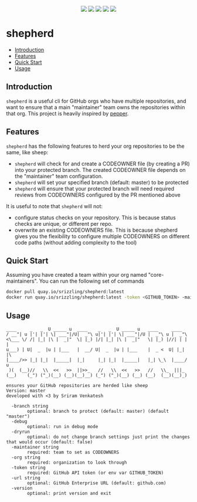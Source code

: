  <p align="center">
    <a href="https://goreportcard.com/report/github.com/srizzling/shepherd"><img src="https://goreportcard.com/badge/github.com/srizzling/shepherd" /></a>
    <a href="https://travis-ci.org/srizzling/shepherd"><img src="https://travis-ci.org/srizzling/shepherd.svg?branch=master" /></a>
    <a href="https://godoc.org/github.com/srizzling/shepherd/shepherd"><img src="https://godoc.org/github.com/srizzling/shepherd/shepherd?status.svg" /></a>
    <a href="https://opensource.org/licenses/MIT"><img src="https://img.shields.io/badge/License-MIT-yellow.svg" /></a>
    <img src="https://img.shields.io/github/release/srizzling/shepherd.svg"/>
  </p>

# shepherd
<!-- TOC depthFrom:2 -->

- [Introduction](#introduction)
- [Features](#features)
- [Quick Start](#quick-start)
- [Usage](#usage)

<!-- /TOC -->

## Introduction

`shepherd` is a useful cli for GitHub orgs who have multiple repositories, and want to ensure that a main "maintainer" team owns the repositories within that org. This project is heavily inspired by [pepper](https://github.com/genuinetools/pepper).


## Features

`shepherd` has the following features to herd your org repositories to be the same, like sheep:

- `shepherd` will check for and create a CODEOWNER file (by creating a PR) into your protected branch. The created CODEOWNER file depends on the "maintainer" team configuration.
- `shepherd` will set your specified branch (default: master) to be protected
- `shepherd` will ensure that your protected branch will need required reviews from CODEOWNERS configured by the PR mentioned above

It is useful to note that `shepherd` will not:

- configure status checks on your repository. This is because status checks are unique, or different per repo.
- overwrite an existing CODEOWNERS file. This is because shepherd gives you the flexibility to configure multiple CODEOWNERS on different code paths (without adding complexity to the tool)

## Quick Start

Assuming you have created a team within your org named "core-maintainers". You can run the following set of commands

```bash
docker pull quay.io/srizzling/shepherd:latest
docker run quay.io/srizzling/shepherd:latest -token <GITHUB_TOKEN> -maintainer core-maintainers -org test
```

## Usage

```
____     _   _  U _____ u  ____    _   _  U _____ u   ____     ____
/ __"| u |'| |'| \| ___"|/U|  _"\ u|'| |'| \| ___"|/U |  _"\ u |  _"\
<\___ \/ /| |_| |\ |  _|"  \| |_) |/| |_| |\ |  _|"   \| |_) |//| | | |
u___) | U|  _  |u | |___   |  __/ U|  _  |u | |___    |  _ <  U| |_| |\
|____/>> |_| |_|  |_____|  |_|     |_| |_|  |_____|   |_| \_\  |____/ u
 )(  (__)//   \\  <<   >>  ||>>_   //   \\  <<   >>   //   \\_  |||_
(__)    (_") ("_)(__) (__)(__)__) (_") ("_)(__) (__) (__)  (__)(__)_)

ensures your GitHub repositories are herded like sheep
Version: master
developed with <3 by Sriram Venkatesh

  -branch string
    	optional: branch to protect (default: master) (default "master")
  -debug
    	optional: run in debug mode
  -dryrun
    	optional: do not change branch settings just print the changes that would occur (default: false)
  -maintainer string
    	required: team to set as CODEOWNERS
  -org string
    	required: organization to look through
  -token string
    	required: GitHub API token (or env var GITHUB_TOKEN)
  -url string
    	optional: GitHub Enterprise URL (default: github.com)
  -version
    	optional: print version and exit
```


